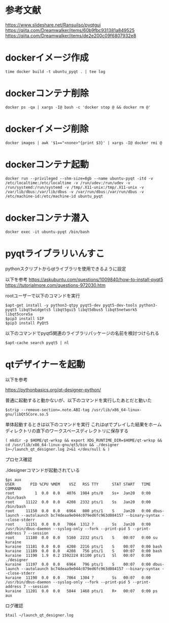 # 参考文献

https://www.slideshare.net/RansuiIso/pyqtgui</br>
https://qiita.com/Dreamwalker/items/60b9fbc931381a849525</br>
https://qiita.com/Dreamwalker/items/de2e200c09f6807932e8

# dockerイメージ作成

```
time docker build -t ubuntu_pyqt . | tee log
```

# dockerコンテナ削除

```
docker ps -qa | xargs -I@ bash -c 'docker stop @ && docker rm @'
```

# dockerイメージ削除

```
docker images | awk '$1=="<none>"{print $3}' | xargs -I@ docker rmi @
```

# dockerコンテナ起動

```
docker run --privileged --shm-size=8gb --name ubuntu-pyqt -itd -v /etc/localtime:/etc/localtime -v /run/udev:/run/udev -v /run/systemd:/run/systemd -v /tmp/.X11-unix:/tmp/.X11-unix -v /var/lib/dbus:/var/lib/dbus -v /var/run/dbus:/var/run/dbus -v /etc/machine-id:/etc/machine-id ubuntu_pyqt
```

# dockerコンテナ潜入

```
docker exec -it ubuntu-pyqt /bin/bash
```

# pyqtライブラリいんすこ

pythonスクリプトからqtライブラリを使用できるように設定

以下を参考
https://askubuntu.com/questions/1009840/how-to-install-pyqt5 </br>
https://tutorialmore.com/questions-972030.htm </br>

rootユーザーで以下のコマンドを実行

```
$apt-get install -y python3-qtpy pyqt5-dev pyqt5-dev-tools python3-pyqt5 libqt5widgets5 libqt5gui5 libqt5dbus5 libqt5network5 libqt5core5a
$pip3 install SIP
$pip3 install PyQt5
```

以下のコマンドでpyqt5関連のライブラリパッケージの名前を検討つけられる

```
$apt-cache search pyqt5 | nl
```

# qtデザイナーを起動

以下を参考

https://pythonbasics.org/qt-designer-python/

普通に起動すると動かないが、以下のコマンドを実行したあとだと動いた

```
$strip --remove-section=.note.ABI-tag /usr/lib/x86_64-linux-gnu/libQt5Core.so.5
```

単体起動するときは以下のコマンドを実行
これはqtでプレイした結果をホームディレクトリの直下のワークスペースディレクトリに保存する
```
( mkdir -p $HOME/qt-wrksp && export XDG_RUNTIME_DIR=$HOME/qt-wrksp && cd /usr/lib/x86_64-linux-gnu/qt5/bin && ./designer 1>~/launch_qt_designer.log 2>&1 </dev/null & )
```

プロセス確認

./designerコマンドが起動されている

```
$ps aux
USER       PID %CPU %MEM    VSZ   RSS TTY      STAT START   TIME COMMAND
root         1  0.0  0.0   4076  1984 pts/0    Ss+  Jan20   0:00 /bin/bash
root     11122  0.0  0.0   4208  2332 pts/1    Ss   Jan20   0:00 /bin/bash
root     11150  0.0  0.0   6964   800 pts/1    S    Jan20   0:00 dbus-launch --autolaunch bc74deaa9e044c079ed6fc963d084157 --binary-syntax --close-stderr
root     11151  0.0  0.0   7064  1312 ?        Ss   Jan20   0:00 /usr/bin/dbus-daemon --syslog-only --fork --print-pid 5 --print-address 7 --session
root     11180  0.0  0.0   5160  2232 pts/1    S    00:07   0:00 su kuraine
kuraine  11181  0.0  0.0   4208  2216 pts/1    S    00:07   0:00 bash
kuraine  11189  0.0  0.0   4208   756 pts/1    S    00:07   0:00 bash
kuraine  11190  1.9  0.2 1592224 81100 pts/1   Sl   00:07   0:00 ./designer
kuraine  11197  0.0  0.0   6964   796 pts/1    S    00:07   0:00 dbus-launch --autolaunch bc74deaa9e044c079ed6fc963d084157 --binary-syntax --close-stderr
kuraine  11198  0.0  0.0   7064  1304 ?        Ss   00:07   0:00 /usr/bin/dbus-daemon --syslog-only --fork --print-pid 5 --print-address 7 --session
kuraine  11201  0.0  0.0   5844  1468 pts/1    R+   00:07   0:00 ps aux
```

ログ確認
```
$tail ~/launch_qt_designer.log
```
